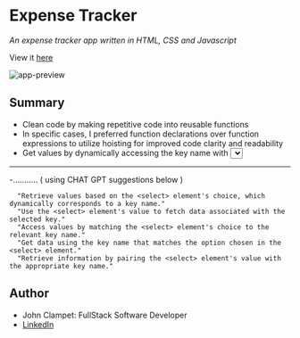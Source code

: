 # Expense Tracker

*An expense tracker app written in HTML, CSS and Javascript*

View it [here](https://expense-tracker-sdmm-6.pages.dev/)

![app-preview](src/Screenshot%202023-10-10%20at%201.59.43 AM.png)

## Summary
- Clean code by making repetitive code into reusable functions
- In specific cases, I preferred function declarations over function expressions to utilize hoisting for improved code clarity and readability
- Get values by dynamically accessing the key name with <select> element values.

---
-........... ( using CHAT GPT suggestions below )

      "Retrieve values based on the <select> element's choice, which dynamically corresponds to a key name."
      "Use the <select> element's value to fetch data associated with the selected key."
      "Access values by matching the <select> element's choice to the relevant key name."
      "Get data using the key name that matches the option chosen in the <select> element."
      "Retrieve information by pairing the <select> element's value with the appropriate key name."

## Author
- John Clampet: FullStack Software Developer
- [LinkedIn](https://www.linkedin.com/in/john-clampet-264007122/)